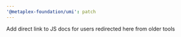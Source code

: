 ```yaml
---
'@metaplex-foundation/umi': patch
---
```


Add direct link to JS docs for users redirected here from older tools
